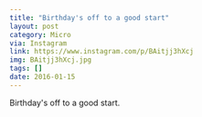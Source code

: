 ```yaml
---
title: "Birthday's off to a good start"
layout: post
category: Micro
via: Instagram
link: https://www.instagram.com/p/BAitjj3hXcj
img: BAitjj3hXcj.jpg
tags: []
date: 2016-01-15
---
```

Birthday's off to a good start. 